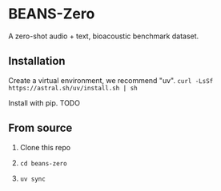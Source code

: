 # BEANS-Zero

A zero-shot audio + text, bioacoustic benchmark dataset.


## Installation
Create a virtual environment, we recommend "uv".
```curl -LsSf https://astral.sh/uv/install.sh | sh```

Install with pip.
TODO

## From source

1. Clone this repo

2. ```cd beans-zero```

3. ```uv sync```